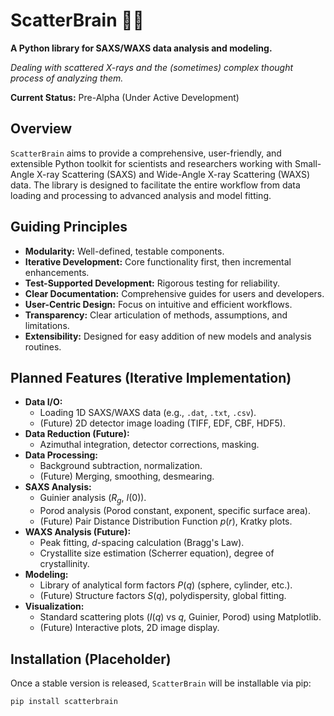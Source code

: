 # ScatterBrain 🧠✨

**A Python library for SAXS/WAXS data analysis and modeling.**

*Dealing with scattered X-rays and the (sometimes) complex thought process of analyzing them.*

**Current Status:** Pre-Alpha (Under Active Development)

## Overview

`ScatterBrain` aims to provide a comprehensive, user-friendly, and extensible Python toolkit for scientists and researchers working with Small-Angle X-ray Scattering (SAXS) and Wide-Angle X-ray Scattering (WAXS) data. The library is designed to facilitate the entire workflow from data loading and processing to advanced analysis and model fitting.

## Guiding Principles

*   **Modularity:** Well-defined, testable components.
*   **Iterative Development:** Core functionality first, then incremental enhancements.
*   **Test-Supported Development:** Rigorous testing for reliability.
*   **Clear Documentation:** Comprehensive guides for users and developers.
*   **User-Centric Design:** Focus on intuitive and efficient workflows.
*   **Transparency:** Clear articulation of methods, assumptions, and limitations.
*   **Extensibility:** Designed for easy addition of new models and analysis routines.

## Planned Features (Iterative Implementation)

*   **Data I/O:**
    *   Loading 1D SAXS/WAXS data (e.g., `.dat`, `.txt`, `.csv`).
    *   (Future) 2D detector image loading (TIFF, EDF, CBF, HDF5).
*   **Data Reduction (Future):**
    *   Azimuthal integration, detector corrections, masking.
*   **Data Processing:**
    *   Background subtraction, normalization.
    *   (Future) Merging, smoothing, desmearing.
*   **SAXS Analysis:**
    *   Guinier analysis ($R_g$, $I(0)$).
    *   Porod analysis (Porod constant, exponent, specific surface area).
    *   (Future) Pair Distance Distribution Function $p(r)$, Kratky plots.
*   **WAXS Analysis (Future):**
    *   Peak fitting, $d$-spacing calculation (Bragg's Law).
    *   Crystallite size estimation (Scherrer equation), degree of crystallinity.
*   **Modeling:**
    *   Library of analytical form factors $P(q)$ (sphere, cylinder, etc.).
    *   (Future) Structure factors $S(q)$, polydispersity, global fitting.
*   **Visualization:**
    *   Standard scattering plots ($I(q)$ vs $q$, Guinier, Porod) using Matplotlib.
    *   (Future) Interactive plots, 2D image display.

## Installation (Placeholder)

Once a stable version is released, `ScatterBrain` will be installable via pip:

```bash
pip install scatterbrain